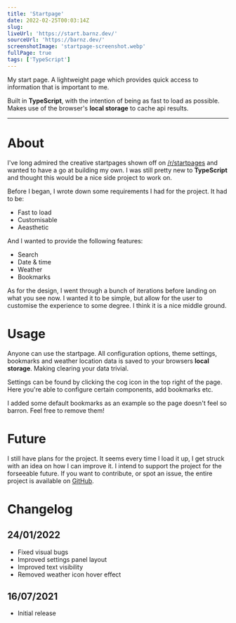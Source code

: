 ```yaml
---
title: 'Startpage'
date: 2022-02-25T00:03:14Z
slug:
liveUrl: 'https://start.barnz.dev/'
sourceUrl: 'https://barnz.dev/'
screenshotImage: 'startpage-screenshot.webp'
fullPage: true
tags: ['TypeScript']
---
```


My start page. A lightweight page which provides quick access to information that is important to me.

Built in **TypeScript**, with the intention of being as fast to load as possible. Makes use of the browser's **local storage** to cache api results.

<!--more-->

---

# About

I've long admired the creative startpages shown off on [/r/startpages](https://old.reddit.com/r/startpages/) and wanted to have a go at building my own. I was still pretty new to **TypeScript** and thought this would be a nice side project to work on.

Before I began, I wrote down some requirements I had for the project. It had to be:

- Fast to load
- Customisable 
- Aeasthetic

And I wanted to provide the following features:
- Search
- Date & time
- Weather
- Bookmarks

As for the design, I went through a bunch of iterations before landing on what you see now. I wanted it to be simple, but allow for the user to customise the experience to some degree. I think it is a nice middle ground.

# Usage

Anyone can use the startpage. All configuration options, theme settings, bookmarks and weather location data is saved to your browsers **local storage**. Making clearing your data trivial.

Settings can be found by clicking the cog icon in the top right of the page. Here you're able to configure certain components, add bookmarks etc.

I added some default bookmarks as an example so the page doesn't feel so barron. Feel free to remove them!

# Future

I still have plans for the project. It seems every time I load it up, I get struck with an idea on how I can improve it. I intend to support the project for the forseeable future. If you want to contribute, or spot an issue, the entire project is available on [GitHub](https://github.com/incinn/startpage).

# Changelog

## 24/01/2022
  - Fixed visual bugs
  - Improved settings panel layout
  - Improved text visibility
  - Removed weather icon hover effect

## 16/07/2021
  - Initial release

